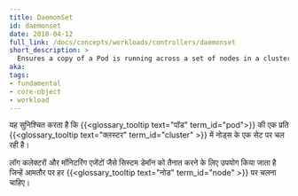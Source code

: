 ```yaml
---
title: DaemonSet
id: daemonset
date: 2018-04-12
full_link: /docs/concepts/workloads/controllers/daemonset
short_description: >
  Ensures a copy of a Pod is running across a set of nodes in a cluster.
aka: 
tags:
- fundamental
- core-object
- workload
---
```

 यह सुनिश्चित करता है कि {{<glossary_tooltip text="पॉड" term_id="pod">}} की एक प्रति {{<glossary_tooltip text="क्लस्टर" term_id="cluster" >}} में नोड्स के एक सेट पर चल रही है।
<!--more--> 

लॉग कलेक्टरों और मॉनिटरिंग एजेंटों जैसे सिस्टम डेमॉन को तैनात करने के लिए उपयोग किया जाता है जिन्हें आमतौर पर हर {{<glossary_tooltip text="नोड" term_id="node" >}} पर चलना चाहिए।